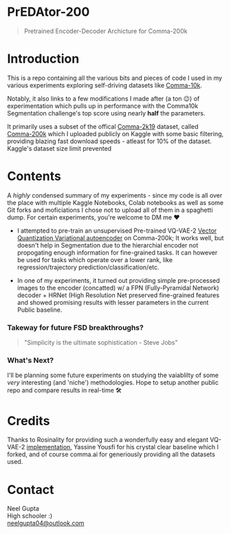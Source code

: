 # PrEDAtor-200
> Pretrained Encoder-Decoder Archicture for Comma-200k

# Introduction
This is a repo containing all the various bits and pieces of code I used in my various experiments exploring self-driving datasets like [Comma-10k](https://github.com/commaai/comma10k).
     
Notably, it also links to a few modifications I made after (a ton 😉) of experimentation which pulls up in performance with the Comma10k Segmentation challenge's top score using nearly **half** the parameters.

It primarily uses a subset of the offical [Comma-2k19](https://github.com/commaai/comma2k19) dataset, called [Comma-200k](https://www.kaggle.com/datasets/neelg007/comma-200k) which I uploaded publicly on Kaggle with some basic filtering, providing blazing fast download speeds - atleast for 10% of the dataset. Kaggle's dataset size limit prevented 

# Contents
A *highly* condensed summary of my experiments - since my code is all over the place with multiple Kaggle Notebooks, Colab notebooks as well as some Git forks and moficiations I chose not to upload all of them in a spaghetti dump. For certain experiments, you're welcome to DM me ❤️

- I attempted to pre-train an unsupervised Pre-trained VQ-VAE-2 [Vector Quantization Variational autoencoder](https://arxiv.org/abs/1906.00446) on Comma-200k; It works well, but doesn't help in Segmentation due to the hierarchial encoder not propogating enough information for fine-grained tasks. It can however be used for tasks which operate over a lower rank, like regression/trajectory prediction/classification/etc.

- In one of my experiments, it turned out providing simple pre-processed images to the encoder (concatted) w/ a FPN (Fully-Pyramidal Network) decoder + HRNet (High Resolution Net preserved fine-grained features and showed promising results with lesser parameters in the current Public baseline. 

### Takeway for future FSD breakthroughs?

> "Simplicity is the ultimate sophistication - Steve Jobs"

### What's Next?

I'll be planning some future experiments on studying the vaiablilty of some *very* interesting (and 'niche') methodologies. Hope to setup another public repo and compare results in real-time 🛠️

# Credits
Thanks to Rosinality for providing such a wonderfully easy and elegant VQ-VAE-2 [implementation](https://github.com/rosinality/vq-vae-2-pytorch), Yassine Yousfi for his crystal clear baseline which I forked, and of course comma.ai for generiously providing all the datasets used. 

# Contact
Neel Gupta    
High schooler :)    
neelgupta04@outlook.com
